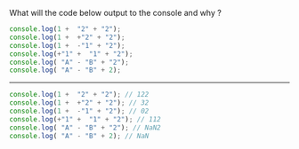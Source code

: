 What will the code below output to the console and why ?

```js
console.log(1 +  "2" + "2");
console.log(1 +  +"2" + "2");
console.log(1 +  -"1" + "2");
console.log(+"1" +  "1" + "2");
console.log( "A" - "B" + "2");
console.log( "A" - "B" + 2);
```

---

```js
console.log(1 +  "2" + "2"); // 122
console.log(1 +  +"2" + "2"); // 32
console.log(1 +  -"1" + "2"); // 02
console.log(+"1" +  "1" + "2"); // 112
console.log( "A" - "B" + "2"); // NaN2
console.log( "A" - "B" + 2); // NaN
```